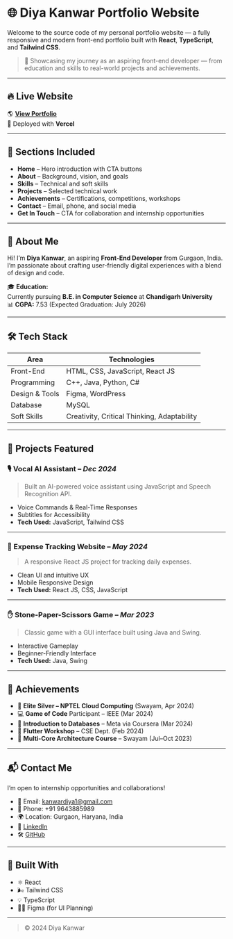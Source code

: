 # 🌐 Diya Kanwar Portfolio Website

Welcome to the source code of my personal portfolio website — a fully responsive and modern front-end portfolio built with **React**, **TypeScript**, and **Tailwind CSS**.

> 🎯 Showcasing my journey as an aspiring front-end developer — from education and skills to real-world projects and achievements.

---

## 🔥 Live Website

🌎 [**View Portfolio**](https://your-vercel-or-custom-link.com)  
📁 Deployed with **Vercel**

---

## 📌 Sections Included

- **Home** – Hero introduction with CTA buttons  
- **About** – Background, vision, and goals  
- **Skills** – Technical and soft skills  
- **Projects** – Selected technical work  
- **Achievements** – Certifications, competitions, workshops  
- **Contact** – Email, phone, and social media  
- **Get In Touch** – CTA for collaboration and internship opportunities  

---

## 🧠 About Me

Hi! I’m **Diya Kanwar**, an aspiring **Front-End Developer** from Gurgaon, India. I’m passionate about crafting user-friendly digital experiences with a blend of design and code.

🎓 **Education:**  
Currently pursuing **B.E. in Computer Science** at **Chandigarh University**  
📊 **CGPA:** 7.53 (Expected Graduation: July 2026)

---

## 🛠️ Tech Stack

| Area              | Technologies |
|-------------------|--------------|
| Front-End         | HTML, CSS, JavaScript, React JS |
| Programming       | C++, Java, Python, C# |
| Design & Tools    | Figma, WordPress |
| Database          | MySQL |
| Soft Skills       | Creativity, Critical Thinking, Adaptability |

---

## 🚀 Projects Featured

### 🎙️ Vocal AI Assistant – _Dec 2024_
> Built an AI-powered voice assistant using JavaScript and Speech Recognition API.

- Voice Commands & Real-Time Responses  
- Subtitles for Accessibility  
- **Tech Used:** JavaScript, Tailwind CSS

---

### 💸 Expense Tracking Website – _May 2024_
> A responsive React JS project for tracking daily expenses.

- Clean UI and intuitive UX  
- Mobile Responsive Design  
- **Tech Used:** React JS, CSS, JavaScript

---

### ✋ Stone-Paper-Scissors Game – _Mar 2023_
> Classic game with a GUI interface built using Java and Swing.

- Interactive Gameplay  
- Beginner-Friendly Interface  
- **Tech Used:** Java, Swing

---

## 🏅 Achievements

- 🥈 **Elite Silver – NPTEL Cloud Computing** (Swayam, Apr 2024)  
- 💻 **Game of Code** Participant – IEEE (Mar 2024)  
- 📘 **Introduction to Databases** – Meta via Coursera (Mar 2024)  
- 📱 **Flutter Workshop** – CSE Dept. (Feb 2024)  
- 🔧 **Multi-Core Architecture Course** – Swayam (Jul–Oct 2023)

---

## 📬 Contact Me

I’m open to internship opportunities and collaborations!

- 📧 Email: [kanwardiya1@gmail.com](mailto:kanwardiya1@gmail.com)  
- 📱 Phone: +91 9643885989  
- 🌍 Location: Gurgaon, Haryana, India  
- 💼 [LinkedIn](https://www.linkedin.com/in/diya-kanwar-6a045024a/)  
- 🛠️ [GitHub](https://github.com/DiyaKanwar)

---

## 🧱 Built With

- ⚛️ React  
- 🌬️ Tailwind CSS  
- 💡 TypeScript  
- 🧑‍🎨 Figma (for UI Planning)

---

> © 2024 Diya Kanwar 
